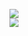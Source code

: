 [![](https://img.shields.io/badge/Made%20With-Github%20Spray-lightgrey.svg?style=for-the-badge&logo=github)](https://github.com/Annihil/github-spray#28852)  
[![](https://i.imgur.com/2DrTn0Z.gif)](https://github.com/Annihil/github-spray)